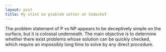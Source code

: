 ```yaml
---
layout: post
title: My stint as problem setter at Codechef
---
```


The problem statement of P vs NP appears to be deceptively simple on the surface, but it is colossal underneath. The main objective is to determine whether there exist problems whose solution can be quickly checked, which require an impossibly long time to solve by any direct procedure.



